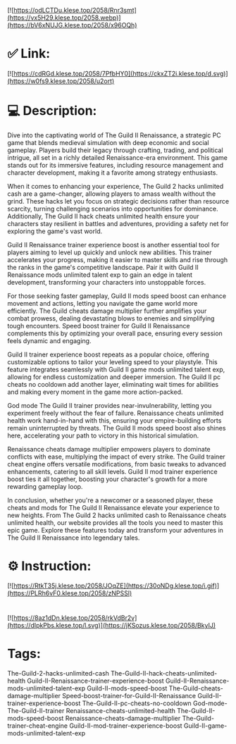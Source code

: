 [![https://odLCTDu.klese.top/2058/Rnr3smt](https://vx5H29.klese.top/2058.webp)](https://bV6xNUJG.klese.top/2058/x96OQh)
# ✅ Link:
[![https://cdRGd.klese.top/2058/7PfbHY0](https://ckxZT2i.klese.top/d.svg)](https://w0fs9.klese.top/2058/u2ort)
# 💻 Description:
Dive into the captivating world of The Guild II Renaissance, a strategic PC game that blends medieval simulation with deep economic and social gameplay. Players build their legacy through crafting, trading, and political intrigue, all set in a richly detailed Renaissance-era environment. This game stands out for its immersive features, including resource management and character development, making it a favorite among strategy enthusiasts.



When it comes to enhancing your experience, The Guild 2 hacks unlimited cash are a game-changer, allowing players to amass wealth without the grind. These hacks let you focus on strategic decisions rather than resource scarcity, turning challenging scenarios into opportunities for dominance. Additionally, The Guild II hack cheats unlimited health ensure your characters stay resilient in battles and adventures, providing a safety net for exploring the game's vast world.



Guild II Renaissance trainer experience boost is another essential tool for players aiming to level up quickly and unlock new abilities. This trainer accelerates your progress, making it easier to master skills and rise through the ranks in the game's competitive landscape. Pair it with Guild II Renaissance mods unlimited talent exp to gain an edge in talent development, transforming your characters into unstoppable forces.



For those seeking faster gameplay, Guild II mods speed boost can enhance movement and actions, letting you navigate the game world more efficiently. The Guild cheats damage multiplier further amplifies your combat prowess, dealing devastating blows to enemies and simplifying tough encounters. Speed boost trainer for Guild II Renaissance complements this by optimizing your overall pace, ensuring every session feels dynamic and engaging.



Guild II trainer experience boost repeats as a popular choice, offering customizable options to tailor your leveling speed to your playstyle. This feature integrates seamlessly with Guild II game mods unlimited talent exp, allowing for endless customization and deeper immersion. The Guild II pc cheats no cooldown add another layer, eliminating wait times for abilities and making every moment in the game more action-packed.



God mode The Guild II trainer provides near-invulnerability, letting you experiment freely without the fear of failure. Renaissance cheats unlimited health work hand-in-hand with this, ensuring your empire-building efforts remain uninterrupted by threats. The Guild II mods speed boost also shines here, accelerating your path to victory in this historical simulation.



Renaissance cheats damage multiplier empowers players to dominate conflicts with ease, multiplying the impact of every strike. The Guild trainer cheat engine offers versatile modifications, from basic tweaks to advanced enhancements, catering to all skill levels. Guild II mod trainer experience boost ties it all together, boosting your character's growth for a more rewarding gameplay loop.



In conclusion, whether you're a newcomer or a seasoned player, these cheats and mods for The Guild II Renaissance elevate your experience to new heights. From The Guild 2 hacks unlimited cash to Renaissance cheats unlimited health, our website provides all the tools you need to master this epic game. Explore these features today and transform your adventures in The Guild II Renaissance into legendary tales.

# ⚙️ Instruction:
[![https://RtkT35j.klese.top/2058/JOqZE](https://30oNDg.klese.top/i.gif)](https://PLRh6vF0.klese.top/2058/zNPSSl)
#
[![https://8az1dDn.klese.top/2058/rkVdBr2v](https://dIpkPbs.klese.top/l.svg)](https://jKSozus.klese.top/2058/BkyIJ)
# Tags:
The-Guild-2-hacks-unlimited-cash The-Guild-II-hack-cheats-unlimited-health Guild-II-Renaissance-trainer-experience-boost Guild-II-Renaissance-mods-unlimited-talent-exp Guild-II-mods-speed-boost The-Guild-cheats-damage-multiplier Speed-boost-trainer-for-Guild-II-Renaissance Guild-II-trainer-experience-boost The-Guild-II-pc-cheats-no-cooldown God-mode-The-Guild-II-trainer Renaissance-cheats-unlimited-health The-Guild-II-mods-speed-boost Renaissance-cheats-damage-multiplier The-Guild-trainer-cheat-engine Guild-II-mod-trainer-experience-boost Guild-II-game-mods-unlimited-talent-exp






